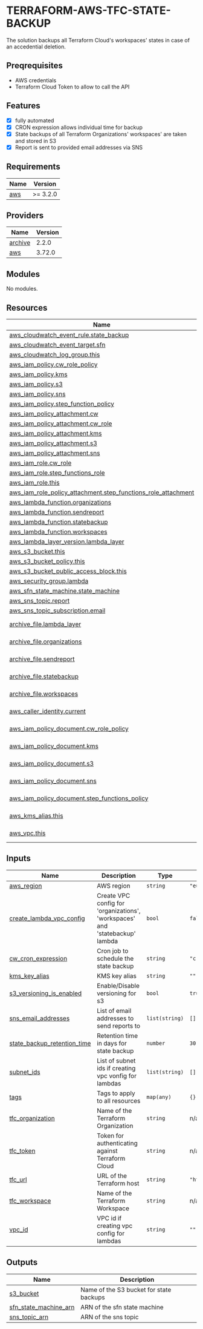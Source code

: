 # TERRAFORM-AWS-TFC-STATE-BACKUP

The solution backups all Terraform Cloud's workspaces' states in case of an accedential deletion.

## Preqrequisites

- AWS credentials
- Terraform Cloud Token to allow to call the API

## Features

- [x] fully automated
- [x] CRON expression allows individual time for backup
- [x] State backups of all Terraform Organizations' workspaces' are taken and stored in S3
- [x] Report is sent to provided email addresses via SNS

<!-- BEGINNING OF PRE-COMMIT-TERRAFORM DOCS HOOK -->
## Requirements

| Name | Version |
|------|---------|
| <a name="requirement_aws"></a> [aws](#requirement\_aws) | >= 3.2.0 |

## Providers

| Name | Version |
|------|---------|
| <a name="provider_archive"></a> [archive](#provider\_archive) | 2.2.0 |
| <a name="provider_aws"></a> [aws](#provider\_aws) | 3.72.0 |

## Modules

No modules.

## Resources

| Name | Type |
|------|------|
| [aws_cloudwatch_event_rule.state_backup](https://registry.terraform.io/providers/hashicorp/aws/latest/docs/resources/cloudwatch_event_rule) | resource |
| [aws_cloudwatch_event_target.sfn](https://registry.terraform.io/providers/hashicorp/aws/latest/docs/resources/cloudwatch_event_target) | resource |
| [aws_cloudwatch_log_group.this](https://registry.terraform.io/providers/hashicorp/aws/latest/docs/resources/cloudwatch_log_group) | resource |
| [aws_iam_policy.cw_role_policy](https://registry.terraform.io/providers/hashicorp/aws/latest/docs/resources/iam_policy) | resource |
| [aws_iam_policy.kms](https://registry.terraform.io/providers/hashicorp/aws/latest/docs/resources/iam_policy) | resource |
| [aws_iam_policy.s3](https://registry.terraform.io/providers/hashicorp/aws/latest/docs/resources/iam_policy) | resource |
| [aws_iam_policy.sns](https://registry.terraform.io/providers/hashicorp/aws/latest/docs/resources/iam_policy) | resource |
| [aws_iam_policy.step_function_policy](https://registry.terraform.io/providers/hashicorp/aws/latest/docs/resources/iam_policy) | resource |
| [aws_iam_policy_attachment.cw](https://registry.terraform.io/providers/hashicorp/aws/latest/docs/resources/iam_policy_attachment) | resource |
| [aws_iam_policy_attachment.cw_role](https://registry.terraform.io/providers/hashicorp/aws/latest/docs/resources/iam_policy_attachment) | resource |
| [aws_iam_policy_attachment.kms](https://registry.terraform.io/providers/hashicorp/aws/latest/docs/resources/iam_policy_attachment) | resource |
| [aws_iam_policy_attachment.s3](https://registry.terraform.io/providers/hashicorp/aws/latest/docs/resources/iam_policy_attachment) | resource |
| [aws_iam_policy_attachment.sns](https://registry.terraform.io/providers/hashicorp/aws/latest/docs/resources/iam_policy_attachment) | resource |
| [aws_iam_role.cw_role](https://registry.terraform.io/providers/hashicorp/aws/latest/docs/resources/iam_role) | resource |
| [aws_iam_role.step_functions_role](https://registry.terraform.io/providers/hashicorp/aws/latest/docs/resources/iam_role) | resource |
| [aws_iam_role.this](https://registry.terraform.io/providers/hashicorp/aws/latest/docs/resources/iam_role) | resource |
| [aws_iam_role_policy_attachment.step_functions_role_attachment](https://registry.terraform.io/providers/hashicorp/aws/latest/docs/resources/iam_role_policy_attachment) | resource |
| [aws_lambda_function.organizations](https://registry.terraform.io/providers/hashicorp/aws/latest/docs/resources/lambda_function) | resource |
| [aws_lambda_function.sendreport](https://registry.terraform.io/providers/hashicorp/aws/latest/docs/resources/lambda_function) | resource |
| [aws_lambda_function.statebackup](https://registry.terraform.io/providers/hashicorp/aws/latest/docs/resources/lambda_function) | resource |
| [aws_lambda_function.workspaces](https://registry.terraform.io/providers/hashicorp/aws/latest/docs/resources/lambda_function) | resource |
| [aws_lambda_layer_version.lambda_layer](https://registry.terraform.io/providers/hashicorp/aws/latest/docs/resources/lambda_layer_version) | resource |
| [aws_s3_bucket.this](https://registry.terraform.io/providers/hashicorp/aws/latest/docs/resources/s3_bucket) | resource |
| [aws_s3_bucket_policy.this](https://registry.terraform.io/providers/hashicorp/aws/latest/docs/resources/s3_bucket_policy) | resource |
| [aws_s3_bucket_public_access_block.this](https://registry.terraform.io/providers/hashicorp/aws/latest/docs/resources/s3_bucket_public_access_block) | resource |
| [aws_security_group.lambda](https://registry.terraform.io/providers/hashicorp/aws/latest/docs/resources/security_group) | resource |
| [aws_sfn_state_machine.state_machine](https://registry.terraform.io/providers/hashicorp/aws/latest/docs/resources/sfn_state_machine) | resource |
| [aws_sns_topic.report](https://registry.terraform.io/providers/hashicorp/aws/latest/docs/resources/sns_topic) | resource |
| [aws_sns_topic_subscription.email](https://registry.terraform.io/providers/hashicorp/aws/latest/docs/resources/sns_topic_subscription) | resource |
| [archive_file.lambda_layer](https://registry.terraform.io/providers/hashicorp/archive/latest/docs/data-sources/file) | data source |
| [archive_file.organizations](https://registry.terraform.io/providers/hashicorp/archive/latest/docs/data-sources/file) | data source |
| [archive_file.sendreport](https://registry.terraform.io/providers/hashicorp/archive/latest/docs/data-sources/file) | data source |
| [archive_file.statebackup](https://registry.terraform.io/providers/hashicorp/archive/latest/docs/data-sources/file) | data source |
| [archive_file.workspaces](https://registry.terraform.io/providers/hashicorp/archive/latest/docs/data-sources/file) | data source |
| [aws_caller_identity.current](https://registry.terraform.io/providers/hashicorp/aws/latest/docs/data-sources/caller_identity) | data source |
| [aws_iam_policy_document.cw_role_policy](https://registry.terraform.io/providers/hashicorp/aws/latest/docs/data-sources/iam_policy_document) | data source |
| [aws_iam_policy_document.kms](https://registry.terraform.io/providers/hashicorp/aws/latest/docs/data-sources/iam_policy_document) | data source |
| [aws_iam_policy_document.s3](https://registry.terraform.io/providers/hashicorp/aws/latest/docs/data-sources/iam_policy_document) | data source |
| [aws_iam_policy_document.sns](https://registry.terraform.io/providers/hashicorp/aws/latest/docs/data-sources/iam_policy_document) | data source |
| [aws_iam_policy_document.step_functions_policy](https://registry.terraform.io/providers/hashicorp/aws/latest/docs/data-sources/iam_policy_document) | data source |
| [aws_kms_alias.this](https://registry.terraform.io/providers/hashicorp/aws/latest/docs/data-sources/kms_alias) | data source |
| [aws_vpc.this](https://registry.terraform.io/providers/hashicorp/aws/latest/docs/data-sources/vpc) | data source |

## Inputs

| Name | Description | Type | Default | Required |
|------|-------------|------|---------|:--------:|
| <a name="input_aws_region"></a> [aws\_region](#input\_aws\_region) | AWS region | `string` | `"eu-central-1"` | no |
| <a name="input_create_lambda_vpc_config"></a> [create\_lambda\_vpc\_config](#input\_create\_lambda\_vpc\_config) | Create VPC config for 'organizations', 'workspaces' and 'statebackup' lambda | `bool` | `false` | no |
| <a name="input_cw_cron_expression"></a> [cw\_cron\_expression](#input\_cw\_cron\_expression) | Cron job to schedule the state backup | `string` | `"cron(0 23 * * ? *)"` | no |
| <a name="input_kms_key_alias"></a> [kms\_key\_alias](#input\_kms\_key\_alias) | KMS key alias | `string` | `""` | no |
| <a name="input_s3_versioning_is_enabled"></a> [s3\_versioning\_is\_enabled](#input\_s3\_versioning\_is\_enabled) | Enable/Disable versioning for s3 | `bool` | `true` | no |
| <a name="input_sns_email_addresses"></a> [sns\_email\_addresses](#input\_sns\_email\_addresses) | List of email addresses to send reports to | `list(string)` | `[]` | no |
| <a name="input_state_backup_retention_time"></a> [state\_backup\_retention\_time](#input\_state\_backup\_retention\_time) | Retention time in days for state backup | `number` | `30` | no |
| <a name="input_subnet_ids"></a> [subnet\_ids](#input\_subnet\_ids) | List of subnet ids if creating vpc vonfig for lambdas | `list(string)` | `[]` | no |
| <a name="input_tags"></a> [tags](#input\_tags) | Tags to apply to all resources | `map(any)` | `{}` | no |
| <a name="input_tfc_organization"></a> [tfc\_organization](#input\_tfc\_organization) | Name of the Terraform Organization | `string` | n/a | yes |
| <a name="input_tfc_token"></a> [tfc\_token](#input\_tfc\_token) | Token for authenticating against Terraform Cloud | `string` | n/a | yes |
| <a name="input_tfc_url"></a> [tfc\_url](#input\_tfc\_url) | URL of the Terraform host | `string` | `"https://app.terraform.io"` | no |
| <a name="input_tfc_workspace"></a> [tfc\_workspace](#input\_tfc\_workspace) | Name of the Terraform Workspace | `string` | n/a | yes |
| <a name="input_vpc_id"></a> [vpc\_id](#input\_vpc\_id) | VPC id if creating vpc config for lambdas | `string` | `""` | no |

## Outputs

| Name | Description |
|------|-------------|
| <a name="output_s3_bucket"></a> [s3\_bucket](#output\_s3\_bucket) | Name of the S3 bucket for state backups |
| <a name="output_sfn_state_machine_arn"></a> [sfn\_state\_machine\_arn](#output\_sfn\_state\_machine\_arn) | ARN of the sfn state machine |
| <a name="output_sns_topic_arn"></a> [sns\_topic\_arn](#output\_sns\_topic\_arn) | ARN of the sns topic |
<!-- END OF PRE-COMMIT-TERRAFORM DOCS HOOK -->
